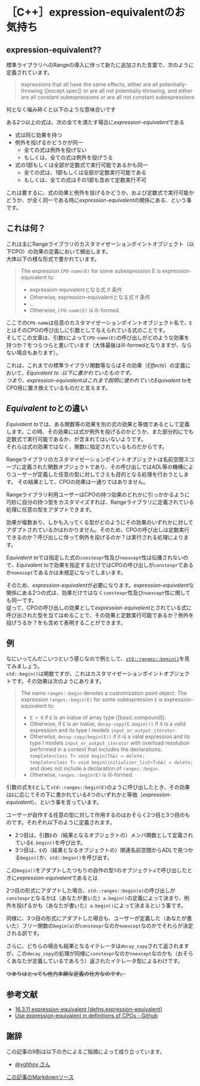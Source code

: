 # ［C++］expression-equivalentのお気持ち

## expression-equivalent??
標準ライブラリへのRangeの導入に伴って新たに追加された言葉で、次のように定義されています。

>expressions that all have the same effects, either are all potentially-throwing ([except.spec]) or are all not potentially-throwing, and either are all constant subexpressions or are all not constant subexpressions

何となく噛み砕くと以下のような意味合いです

ある2つ以上の式は、次の全てを満たす場合に*expression-equivalent*である

- 式は同じ効果を持つ
- 例外を投げるかどうかが同一
  - 全ての式は例外を投げない
  - もしくは、全ての式は例外を投げうる
- 式の1部もしくは全部が定数式で実行可能であるかも同一
  - 全ての式は、1部もしくは全部が定数実行可能である
  - もしくは、全ての式はその1部も含めて定数実行不可

これは要するに、式の効果と例外を投げるかどうか、および定数式で実行可能かどうか、が全く同一である時に*expression-equivalent*の関係にある、という事です。

## これは何？

これは主にRangeライブラリのカスタマイぜーションポイントオブジェクト（以下CPO）の効果の定義において頻出します。  
大体以下の様な形式で書かれています。

>The expression *`CPO-name(E)`* for some subexpression E is expression-equivalent to:
>
>- expression-equivalentとなる式 if 条件
>- Otherwise, expression-equivalentとなる式 if 条件
>- ...
>- Otherwise, *`CPO-name(E)`* is ill-formed. 

ここでの`CPO-name`は任意のカスタマイぜーションポイントオブジェクト名で、`E`とはそのCPOの呼び出しに引数として与えられている式のことです。  
そしてこの文章は、引数`E`によって`CPO-name(E)`の呼び出しがどのような効果を持つか？をつらつらと書いています（大体最後はill-formedとなりますが、ならない場合もあります）。

これは、これまでの標準ライブラリ関数等ならばその効果（*Effects*）の定義において、*Equivalent to :*以下に書かれていたものです。  
つまり、*expression-equivalent*はこれまで説明に使われていた*Equivalent to*をCPO用に置き換えているものだと言えます。

## *Equivalent to*との違い

*Equivalent to*では、ある関数等の効果を別の式の効果と等価であるとして定義します。この時、その効果には式が例外を投げるのかどうか、また部分的にでも定数式で実行可能であるか、が含まれてはいないようです。  
それらは式の効果ではなく、関数に指定されているものだからです。

Rangeライブラリのカスタマイゼーションポイントオブジェクトは名前空間スコープに定義された関数オブジェクトであり、その呼び出しではADL等の機構によりユーザーが定義した任意の型に対してさえも目的となる処理を行おうとします。
その結果として、CPOの効果は一通りではありません。

Rangeライブラリ利用ユーザーはCPOの持つ効果のどれかに引っかかるように巧妙に自分の持つ型をカスタマイズすれば、Rangeライブラリに定義されている処理に任意の型をアダプトできます。

効果が複数あり、しかも入ってくる型がどのようにその効果のいずれかに対してアダプトされているかはわかりません。そのため、CPOの呼び出しは定数実行できるのか？呼び出しに伴って例外を投げるのか？は実行される処理によります。

*Equivalent to*では指定した式の`constexpr`性及び`noexcept`性は伝播されないので、*Equivalent to*で効果を指定するだけではCPOの呼び出しが`constexpr`であるか`noexcept`であるかは未規定になってしまいます。

そのため、*expression-equivalent*が必要になります。*expression-equivalent*な関係にある2つの式は、効果だけではなく`constexpr`性及び`noexcept`性に関しても同一です。  
従って、CPOの呼び出しの効果として*expression-equivalent*とされている式に呼び出された型を当てはめることで、その効果と定数実行可能であるか？例外を投げうるか？をも含めて表明することができます。

## 例

なにいってんだこいつという感じなので例として、[`std::ranges::begin()`](http://eel.is/c++draft/range.access.begin)を見てみましょう。  
`std::begin()`は関数ですが、これはカスタマイゼーションポイントオブジェクトです。その効果は次のようにあります。

>The name `ranges​::​begin` denotes a customization point object. The expression `ranges​::​​begin(E)` for some subexpression `E` is expression-equivalent to: 
>
>- `E + 0` if `E` is an lvalue of array type ([basic.compound]).
>- Otherwise, if `E` is an lvalue, `decay-copy(E.begin())` if it is a valid expression and its type I models `input_­or_­output_­iterator`.
>- Otherwise, `decay-copy(begin(E))` if it is a valid expression and its type I models `input_­or_­output_­iterator` with overload resolution performed in a context that includes the declarations:
> `template<class T> void begin(T&&) = delete;`   
> `template<class T> void begin(initializer_list<T>&&) = delete;`  
> and does not include a declaration of `ranges​::​begin`.
>- Otherwise, `ranges​::​begin(E)` is ill-formed.

引数の式を`E`として`std::ranges::begin(E)`のように呼び出したとき、その効果は`E`に応じてその下に書かれている4つのいずれかと等価（*expression-equivalent*）、という事を言っています。

ユーザーが自作する任意の型に対して作用するのはおそらく2つ目と3つ目のものです。それぞれ以下のように定義されます。

- 2つ目は、引数`E`の（結果となるオブジェクトの）メンバ関数として定義されている`E.begin()`を呼び出す。  
- 3つ目は、`E`の（結果となるオブジェクトの）関連名前空間からADLで見つかる`begin()`か、`std::begin()`を呼び出す。


この`begin()`をアダプトしたつもりの自作の型`T`のオブジェクト`a`で呼び出したときに*expression-equivalent*であるとは

2つ目の形式にアダプトした場合、`std::ranges::begin(a)`の呼び出しが`constexpr`となるかは（あなたが書いた）`a.begin()`の定義によって決まり、例外を投げるかも（あなたが書いた）`a.begin()`によって決まるという事です。

同様に、3つ目の形式にアダプトした場合も、ユーザーが定義した（あなたが書いた）フリー関数の`begin(a)`が`constexpr`なのか`noexcept`なのかでそれらが決定される訳です。

さらに、どちらの場合も結果となるイテレータは`decay_copy`されて返されますが、この`decay_copy`の処理が同様に`constexpr`なのか`noexcept`なのかも（おそらくあなたが定義しているであろう）返されたイテレータ型によるわけです。

~~つまりはとっても他力本願な定義の仕方なのです。~~

## 参考文献
- [16.3.11 expression-equivalent [defns.expression-equivalent]](http://eel.is/c++draft/defns.expression-equivalent)
- [Use expression-equivalent in definitions of CPOs - Github](https://github.com/ericniebler/stl2/issues/262)

## 謝辞

この記事の9割は以下の方によるご指摘によって成り立っています。

- [@yohhoy さん](https://twitter.com/yohhoy/status/1171677701498781696)

[この記事のMarkdownソース](https://github.com/onihusube/blog/blob/master/2019/cpp20_expression_equivalent.md)